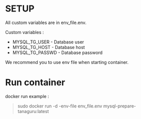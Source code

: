 # SETUP

All custom variables are in env_file.env. 

Custom variables :
- MYSQL_TG_USER - Database user
- MYSQL_TG_HOST - Database host
- MYSQL_TG_PASSWD - Database password

We recommend you to use env file when starting container.

# Run container

docker run example :

> sudo docker run -d -env-file env_file.env mysql-prepare-tanaguru:latest